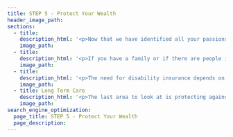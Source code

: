 ```yaml
---
title: STEP 5 - Protect Your Wealth
header_image_path:
sections:
  - title:
    description_html: '<p>Now that we have identified all your passions, organized your funds into mason jars, and have tax efficiently invested everything, it is time to protect your wealth in the case of a catastrophic event.</p>'
    image_path:
  - title:
    description_html: '<p>If you have a family or if there are people in your life who will be financially effected in the case of your passing, you should look at a life insurance policy. There are many different types of life insurance products and most of them can be confusing and costly. The easiest way to protect your family is through a term life insurance policy. You can purchase however much insurance is needed over a defined period of years for a low cost.</p>'
    image_path:
  - title:
    description_html: '<p>The need for disability insurance depends on your line of work and how you would be affected if you got injured or inflicted with a serious disease. You can buy different policies ranging from short to long term needs and covering different percentages of your wages.</p>'
    image_path:
  - title: Long Term Care
    description_html: '<p>The last area to look at is protecting against the need for a long term care facility. This could significantly increase your budget in the later stages of your life and deplete your assets. You can purchase insurance and/or self fund this potential need. The important thing is to be aware of this when planning and we can come up with the appropriate strategy.</p>'
    image_path:
search_engine_optimization:
  page_title: STEP 5 - Protect Your Wealth
  page_description:
---
```

